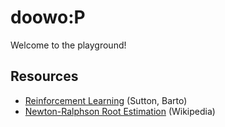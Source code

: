 # doowo:P
Welcome to the playground!

## Resources
- [Reinforcement Learning](http://incompleteideas.net/book/bookdraft2017nov5.pdf) (Sutton, Barto)
- [Newton-Ralphson Root Estimation](https://en.wikipedia.org/wiki/Newton%27s_method) (Wikipedia)
